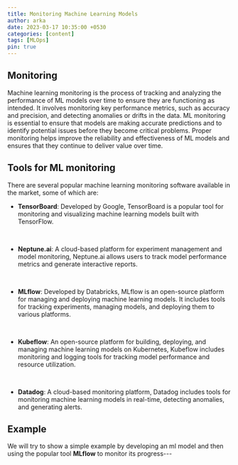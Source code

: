 ```yaml
---
title: Monitoring Machine Learning Models
author: arka
date: 2023-03-17 10:35:00 +0530
categories: [content]
tags: [MLOps]
pin: true
---
```


## Monitoring
Machine learning monitoring is the process of tracking and analyzing the performance of ML models over time to ensure they are functioning as intended. It involves monitoring key performance metrics, such as accuracy and precision, and detecting anomalies or drifts in the data. ML monitoring is essential to ensure that models are making accurate predictions and to identify potential issues before they become critical problems. Proper monitoring helps improve the reliability and effectiveness of ML models and ensures that they continue to deliver value over time.

## Tools for ML monitoring

There are several popular machine learning monitoring software available in the market, some of which are:

* <b>TensorBoard</b>: Developed by Google, TensorBoard is a popular tool for monitoring and visualizing machine learning models built with TensorFlow.
<br>


* <b>Neptune.ai</b>: A cloud-based platform for experiment management and model monitoring, Neptune.ai allows users to track model performance metrics and generate interactive reports.
<br>

* <b>MLflow</b>: Developed by Databricks, MLflow is an open-source platform for managing and deploying machine learning models. It includes tools for tracking experiments, managing models, and deploying them to various platforms.

<br>

* <b>Kubeflow</b>: An open-source platform for building, deploying, and managing machine learning models on Kubernetes, Kubeflow includes monitoring and logging tools for tracking model performance and resource utilization.
<br>

* <b>Datadog</b>: A cloud-based monitoring platform, Datadog includes tools for monitoring machine learning models in real-time, detecting anomalies, and generating alerts.

## Example

We will try to show a simple example by developing an ml model and then using the popular tool <b>MLflow</b> to monitor its progress---